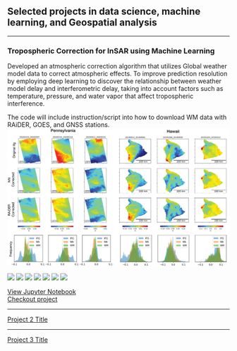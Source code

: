 ## Selected projects in data science, machine learning, and Geospatial analysis

---

### Tropospheric Correction for InSAR using Machine Learning

Developed an atmospheric correction algorithm that utilizes Global weather model data to correct atmospheric effects. To improve prediction resolution by employing deep learning to discover the relationship between weather model delay and interferometric delay, taking into account factors such as temperature, pressure, and water vapor that affect tropospheric interference.

The code will include instruction/script into how to download WM data with RAiDER, GOES, and GNSS stations.
<img src="images/IFG_compare.png?raw=false"/>

[![](https://img.shields.io/badge/Python-white?logo=Python)](#) [![](https://img.shields.io/badge/Jupyter-white?logo=Jupyter)](#) [![](https://img.shields.io/badge/Tensorflow-white?logo=tensorflow)](#) [![](https://img.shields.io/badge/numpy-white?logo=numpy)](#) [![](https://img.shields.io/badge/pandas-white?logo=pandas)](#) [![](https://img.shields.io/badge/xarray-white?logo=xarray)](#) [![](https://img.shields.io/badge/rasterio-white?logo=rasterio)](#)

[View Jupyter Notebook](https://github.com/ngohikennyyue/Tropo_corrections/blob/e6deec0826662a61f9f6b40cf359e4655329e967/Model_performance.ipynb) <br />
[Checkout project](https://github.com/ngohikennyyue/Tropo_corrections)

---
[Project 2 Title](/pdf/sample_presentation.pdf)
<!-- <img src="images/dummy_thumbnail.jpeg?raw=true"/> -->

---
[Project 3 Title](http://example.com/)
<!-- <img src="images/dummy_thumbnail.jpeg?raw=true"/> -->
